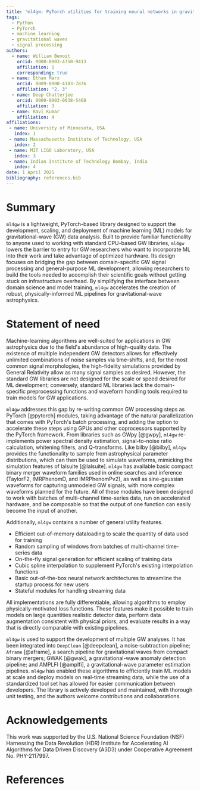 ```yaml
---
title: 'ml4gw: PyTorch utilities for training neural networks in gravitational wave physics applications'
tags:
  - Python
  - PyTorch
  - machine learning
  - gravitational waves
  - signal processing
authors:
  - name: William Benoit
    orcid: 0000-0003-4750-9413
    affiliation: 1
    corresponding: true
  - name: Ethan Marx
    orcid: 0009-0000-4183-7876
    affiliation: "2, 3"
  - name: Deep Chatterjee
    orcid: 0000-0003-0038-5468
    affiliation: 3
  - name: Ravi Kumar
    affiliation: 4
affiliations:
 - name: University of Minnesota, USA
   index: 1
 - name: Massachusetts Institute of Technology, USA
   index: 2
 - name: MIT LIGO Laboratory, USA
   index: 3
 - name: Indian Institute of Technology Bombay, India
   index: 4
date: 1 April 2025
bibliography: references.bib
---
```


# Summary

`ml4gw` is a lightweight, PyTorch-based library designed to support the development, scaling, and deployment of machine learning (ML) models for gravitational-wave (GW) data analysis. 
Built to provide familiar functionality to anyone used to working with standard CPU-based GW libraries, `ml4gw` lowers the barrier to entry for GW researchers who want to incorporate ML into their work and take advantage of optimized hardware. 
Its design focuses on bridging the gap between domain-specific GW signal processing and general-purpose ML development, allowing researchers to build the tools needed to accomplish their scientific goals without getting stuck on infrastructure overhead. 
By simplifying the interface between domain science and model training, `ml4gw` accelerates the creation of robust, physically-informed ML pipelines for gravitational-wave astrophysics.

# Statement of need

Machine-learning algorithms are well-suited for applications in GW astrophysics due to the field's abundance of high-quality data.
The existence of multiple independent GW detectors allows for effectively unlimited combinations of noise samples via time-shifts, and, for the most common signal morphologies, the high-fidelity simulations provided by General Relativity allow as many signal samples as desired.
However, the standard GW libraries are not designed for the scale or speed desired for ML development; conversely, standard ML libraries lack the domain-specific preprocessing functions and waveform handling tools required to train models for GW applications.

`ml4gw` addresses this gap by re-writing common GW processing steps as PyTorch [@pytorch] modules, taking advantage of the natural parallelization that comes with PyTorch's batch processing, and adding the option to accelerate these steps using GPUs and other coprocessors supported by the PyTorch framework.
From libraries such as GWpy [@gwpy], `ml4gw` re-implements power spectral density estimation, signal-to-noise ratio calculation, whitening filters, and Q-transforms.
Like bilby [@bilby], `ml4gw` provides the functionality to sample from astrophysical parameter distributions, which can then be used to simulate waveforms, mimicking the simulation features of lalsuite [@lalsuite].
`ml4gw` has available basic compact binary merger waveform families used in online searches and inference (TaylorF2, IMRPhenomD, and IMRPhenomPv2), as well as sine-gaussian waveforms for capturing unmodeled GW signals, with more complex waveforms planned for the future.
All of these modules have been designed to work with batches of multi-channel time-series data, run on accelerated hardware, and be composable so that the output of one function can easily become the input of another.

Additionally, `ml4gw` contains a number of general utility features.

- Efficient out-of-memory dataloading to scale the quantity of data used for training
- Random sampling of windows from batches of multi-channel time-series data
- On-the-fly signal generation for efficient scaling of training data
- Cubic spline interpolation to supplement PyTorch's existing interpolation functions
- Basic out-of-the-box neural network architectures to streamline the startup process for new users
- Stateful modules for handling streaming data

All implementations are fully differentiable, allowing algorithms to employ physically-motivated loss functions.
These features make it possible to train models on large quantities realistic detector data, perform data augmentation consistent with physical priors, and evaluate results in a way that is directly comparable with existing pipelines.

`ml4gw` is used to support the development of multiple GW analyses. 
It has been integrated into `DeepClean` [@deepclean], a noise-subtraction pipeline; `Aframe` [@aframe], a search pipeline for gravitational waves from compact binary mergers; GWAK [@gwak], a gravitational-wave anomaly detection pipeline; and AMPLFI [@amplfi], a gravitational-wave parameter estimation pipelines.
`ml4gw` has enabled these algorithms to efficiently train ML models at scale and deploy models on real-time streaming data, while the use of a standardized tool set has allowed for easier communication between developers.
The library is actively developed and maintained, with thorough unit testing, and the authors welcome contributions and collaborations.

# Acknowledgements

This work was supported by the U.S. National Science Foundation (NSF) Harnessing the Data Revolution (HDR) Institute for Accelerating AI Algorithms for Data Driven Discovery (A3D3) under Cooperative Agreement No. PHY-2117997.

# References
